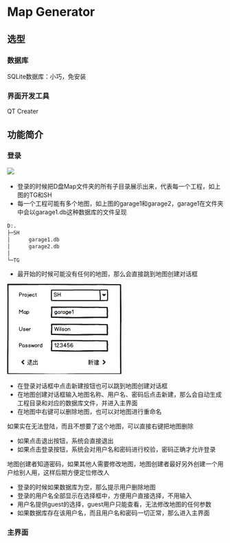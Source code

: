 # Map Generator

## 选型

### 数据库

SQLite数据库：小巧，免安装

### 界面开发工具

QT Creater

## 功能简介

### 登录

![](D:\TestCode\MobileRobot\MapGenerate\images\Login.PNG)

- 登录的时候把D盘Map文件夹的所有子目录展示出来，代表每一个工程，如上图的TG和SH
- 每一个工程可能有多个地图，如上图的garage1和garage2，garage1在文件夹中会以garage1.db这种数据库的文件呈现

```
D:.
├─SH
│      garage1.db
│      garage2.db
│
└─TG
```

- 最开始的时候可能没有任何的地图，那么会直接跳到地图创建对话框

![](images\NewProject.PNG)

- 在登录对话框中点击新建按钮也可以跳到地图创建对话框
- 在地图创建对话框输入地图名称、用户名、密码后点击新建，那么会自动生成工程目录和对应的数据库文件，并进入主界面
- 在地图中右键可以删除地图，也可以对地图进行重命名

如果实在无法登陆，而且不想要了这个地图，可以直接右键把地图删除

- 如果点击退出按钮，系统会直接退出
- 如果点击登录按钮，系统会对用户名和密码进行校验，密码正确才允许登录

地图创建者知道密码，如果其他人需要修改地图，地图创建者最好另外创建一个用户给别人用，这样后期方便定位修改人

- 登录的时候如果数据库为空，那么提示用户删除地图
- 登录的用户名全部显示在选择框中，方便用户直接选择，不用输入
- 用户名提供guest的选择，guest用户只能查看，无法修改地图的任何参数
- 如果数据库存在该用户名，而且用户名和密码一切正常，那么进入主界面

### 主界面





